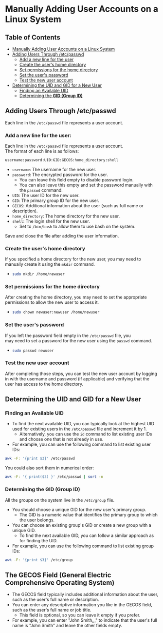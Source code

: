 
# Manually Adding User Accounts on a Linux System  


## Table of Contents  
* [Manually Adding User Accounts on a Linux System](#manually-adding-user-accounts-on-a-linux-system) 
* [Adding Users Through /etc/passwd](#adding-users-through-/etc/passwd) 
    * [Add a new line for the user](#add-a-new-line-for-the-user:) 
    * [Create the user's home directory](#create-the-user's-home-directory) 
    * [Set permissions for the home directory](#set-permissions-for-the-home-directory) 
    * [Set the user's password](#set-the-user's-password) 
    * [Test the new user account](#test-the-new-user-account) 
* [Determining the UID and GID for a New User](#determining-the-uid-and-gid-for-a-new-user) 
    * [Finding an Available UID](#finding-an-available-uid) 
    * [Determining the **GID (Group ID)**](#determining-the-**gid-(group-id)**) 


## Adding Users Through /etc/passwd  
Each line in the `/etc/passwd` file represents a user account.  

### Add a new line for the user:  
Each line in the `/etc/passwd` file represents a user account.  
The format of each line is as follows:  
```bash  
username:password:UID:GID:GECOS:home_directory:shell  
```
* `username`: The username for the new user.  
* `password`: The encrypted password for the user.  
    * You can leave this field empty to disable password login.  
    * You can also leave this empty and set the password manually 
      with the `passwd` command.
* `UID`: The user ID for the new user.  
* `GID`: The primary group ID for the new user.  
* `GECOS`: Additional information about the user (such as full name or description).  
* `home_directory`: The home directory for the new user.  
* `shell`: The login shell for the new user.  
    * Set to `/bin/bash` to allow them to use bash on the system.  

Save and close the file after adding the user information.  

### Create the user's home directory  
If you specified a home directory for the new 
user, you may need to manually create it using the `mkdir` command.  
* ```bash  
  sudo mkdir /home/newuser  
  ```

### Set permissions for the home directory  

After creating the home directory, you may need to set the appropriate permissions to 
allow the new user to access it.  
* ```bash  
  sudo chown newuser:newuser /home/newuser  
  ```

### Set the user's password 
If you left the password field empty in the `/etc/passwd` file, you  
may need to set a password for the new user using the `passwd` command.  
* ```bash  
  sudo passwd newuser  
  ```
    
### Test the new user account  
After completing those steps, you can test the new 
user account by logging in with the username and password (if applicable) and 
verifying that the user has access to the home directory.  


## Determining the UID and GID for a New User 

### Finding an Available UID  
* To find the next available UID, you can typically look at the highest UID used for 
  existing users in the `/etc/passwd` file and increment it by 1.  
    * Alternatively, you can use the `id` command to list existing user IDs and choose one 
      that is not already in use.  
* For example, you can use the following command to list existing user IDs:  
```bash  
awk -F: '{print $3}' /etc/passwd  
```
You could also sort them in numerical order:  
```bash  
awk -F: '{ print($3) }' /etc/passwd | sort -n  
```

### Determining the **GID (Group ID)**  
All the groups on the system live in the `/etc/group` file.  

* You should choose a unique GID for the new user's primary group.  
    * The GID is a numeric value that identifies the primary group to which the user 
      belongs.  
* You can choose an existing group's GID or create a new group with a unique GID.  
    * To find the next available GID, you can follow a similar approach as for finding 
      the UID.  
* For example, you can use the following command to list existing group IDs:  
```bash  
awk -F: '{print $3}' /etc/group  
```

## The GECOS Field (General Electric Comprehensive Operating System)  

* The GECOS field typically includes additional information about the user, such as 
  the user's full name or description.  
* You can enter any descriptive information you like in the GECOS field, such as the 
  user's full name or job title.  
    * This field is optional, so you can leave it empty if you prefer.  
* For example, you can enter "John Smith,,," to indicate that the user's full name is 
  "John Smith" and leave the other fields empty.  




